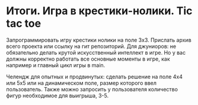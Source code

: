 # Итоги. Игра в крестики-нолики. Tic tac toe

Запрограммировать игру крестики нолики на поле 3х3. 
Прислать архив всего проекта или ссылку на гит репозиторий.
Для джуниоров: не обязательно делать крутой искусственный интеллект в игре. Но у вас должны корректно работать все основные моменты в игре, как например и главный цикл
игры в main.

Челендж для опытных и продвинутых: сделать решение на поле 4х4 или 5х5 или на динамическом поле, размер которого ввел пользователь. 
Также можно запросить у пользователя количество фигур необходимое для выигрыша, 3-5.

